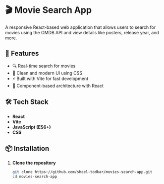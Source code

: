# 🎬 Movie Search App

A responsive React-based web application that allows users to search for movies using the OMDB API and view details like posters, release year, and more.

## 🚀 Features

- 🔍 Real-time search for movies
- 🎨 Clean and modern UI using CSS
- ⚡ Built with Vite for fast development
- 🔧 Component-based architecture with React

## 🛠️ Tech Stack

- **React**
- **Vite**
- **JavaScript (ES6+)**
- **CSS**

## 📦 Installation

1. **Clone the repository**
   ```bash
   git clone https://github.com/sheel-todkar/movies-search-app.git
   cd movies-search-app

